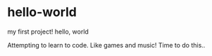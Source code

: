 # hello-world
my first project! hello, world

Attempting to learn to code. Like games and music! Time to do this..
